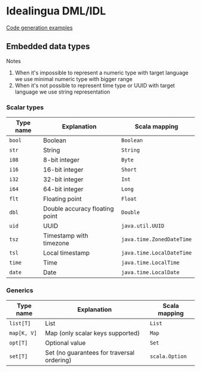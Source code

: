 # Idealingua DML/IDL

[Code generation examples](cogen.md)


## Embedded data types

Notes


1. When it's impossible to represent a numeric type with target language we use minimal numeric type with bigger range
2. When it's not possible to represent time type or UUID with target language we use string representation
  

### Scalar types

Type name    | Explanation                                 | Scala mapping                |
------------ | ------------------------------------------- | -----------------------------|
`bool`       | Boolean                                     | `Boolean`                    |
`str`        | String                                      | `String`                     |
`i08`        | 8-bit integer                               | `Byte`                       |
`i16`        | 16-bit integer                              | `Short`                      |
`i32`        | 32-bit integer                              | `Int`                        |
`i64`        | 64-bit integer                              | `Long`                       |
`flt`        | Floating point                              | `Float`                      |
`dbl`        | Double accuracy floating point              | `Double`                     |
`uid`        | UUID                                        | `java.util.UUID`             |
`tsz`        | Timestamp with timezone                     | `java.time.ZonedDateTime`    |
`tsl`        | Local timestamp                             | `java.time.LocalDateTime`    |
`time`       | Time                                        | `java.time.LocalTime`        |
`date`       | Date                                        | `java.time.LocalDate`        |

### Generics

Type name    | Explanation                                 | Scala mapping  | 
------------ | ------------------------------------------- | -------------- |
`list[T]`    | List                                        | `List`         |
`map[K, V]`  | Map (only scalar keys supported)            | `Map`          |
`opt[T]`     | Optional value                              | `Set`          |
`set[T]`     | Set (no guarantees for traversal ordering)  | `scala.Option` |
